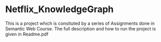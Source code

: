 # Netflix_KnowledgeGraph

This is a project which is consituted by a series of Assignments done in Semantic Web Course.
The full description and how to run the project is given in Readme.pdf
